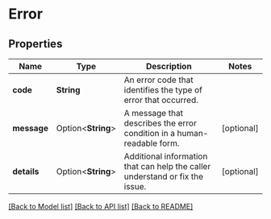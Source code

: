 # Error

## Properties

Name | Type | Description | Notes
------------ | ------------- | ------------- | -------------
**code** | **String** | An error code that identifies the type of error that occurred. | 
**message** | Option<**String**> | A message that describes the error condition in a human-readable form. | [optional]
**details** | Option<**String**> | Additional information that can help the caller understand or fix the issue. | [optional]

[[Back to Model list]](../README.md#documentation-for-models) [[Back to API list]](../README.md#documentation-for-api-endpoints) [[Back to README]](../README.md)


